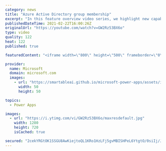 ```yaml
---
category: news
title: "Azure Active Directory group membership"
excerpt: "In this feature overview video series, we highlight new capabilities included in the latest update to Microsoft Power Apps.  Power Apps Dataverse provides record level security to Azure Active Directory group membership types. Admins can easily set up and assign permissions to different Azure AD users,"
publishedDateTime: 2021-02-22T16:00:26Z
originalUrl: "https://youtube.com/watch?v=GW2Rz53BX6o"
type: video
quality: 122
heat: 122
published: true

featuredContent: "<iframe width=\"800\" height=\"500\" frameborder=\"0\" src=\"https://www.youtube.com/embed/GW2Rz53BX6o\" allow=\"accelerometer; autoplay; encrypted-media; gyroscope; picture-in-picture\" allowfullscreen></iframe>"

provider:
  name: Microsoft
  domain: microsoft.com
  images:
    - url: "https://smartableai.github.io/microsoft-power-apps/assets/images/organizations/microsoft.com-50x50.jpg"
      width: 50
      height: 50

topics:
  - Power Apps

images:
  - url: "https://i.ytimg.com/vi/GW2Rz53BX6o/maxresdefault.jpg"
    width: 1280
    height: 720
    isCached: true

secured: "2cekYRGtOK1SSGU8AwKiejtoQL1KRo1HzLFj5gvMBISHPeL6YtgtO/0siIj/Jj8oeA/ctNGJ+5niAUvk1ncf3UB4UA1Oj9tdKpuAEQTXUw7vc9Cbu/l9gCIxpSaU+7Gb7RQJilZMZ1VWxSHqEfQHowiJmD8lx+L0SJM8cHTxstTrrQtIWzMZPIw9gBNvbk75sD22ZNXstKTM6tKvfSaRu0l3s9j3fzdR7aYfzQZ969rZmMU0SuO82Uoe3zJEtH0UfldzhsnvKakbRKVjLf4fY0tK2yNO8I+d4U737lrxYp3s61afXzHtJxmtt4+HoQFIgfUn42RhrX0qzb1h3eCWVmU4QDWKvqnqs1p1veyimE52zsaFWlrEY+n6aOte8hIPWeoSMALWK3TVJXXI8f3h2P6Q2V/A8Li+wuH1rrYhhOU=;JPkiImcZuibfAg02Lz0euQ=="
---
```


